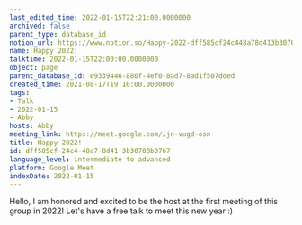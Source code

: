 ```yaml
---
last_edited_time: 2022-01-15T22:21:00.0000000
archived: false
parent_type: database_id
notion_url: https://www.notion.so/Happy-2022-dff585cf24c448a78d413b30708b0767
name: Happy 2022!
talktime: 2022-01-15T22:00:00.0000000
object: page
parent_database_id: e9339446-880f-4ef0-8ad7-8ad1f507dded
created_time: 2021-08-17T19:10:00.0000000
tags:
- Talk
- 2022-01-15
- Abby
hosts: Abby
meeting_link: https://meet.google.com/ijn-vugd-osn
title: Happy 2022!
id: dff585cf-24c4-48a7-8d41-3b30708b0767
language_level: intermediate to advanced
platform: Google Meet
indexDate: 2022-01-15
---
```


Hello, I am honored and excited to be the host at the first meeting of this group in 2022! Let's have a free talk to meet this new year :)





